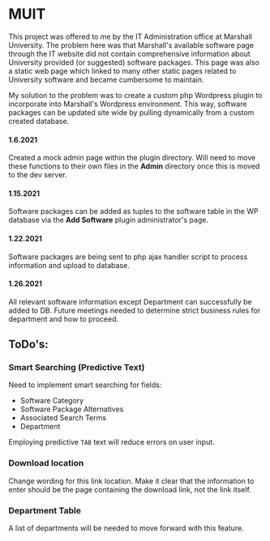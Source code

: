 # MUIT

This project was offered to me by the IT Administration office at Marshall University. The problem here was that Marshall's available software page through the IT website did not contain comprehensive information about University provided (or suggested) software packages. This page was also a static web page which linked to many other static pages related to University software and became cumbersome to maintain.

My solution to the problem was to create a custom php Wordpress plugin to incorporate into Marshall's Wordpress environment. This way, software packages can be updated site wide by pulling dynamically from a custom created database. 


#### 1.6.2021

Created a mock admin page within the plugin directory. Will need to move these functions to their own files in the <strong>Admin</strong> directory once this is moved to the dev server.

#### 1.15.2021

Software packages can be added as tuples to the software table in the WP database via the <strong>Add Software</strong> plugin administrator's page.

#### 1.22.2021

Software packages are being sent to php ajax handler script to process information and upload to database.

#### 1.26.2021

All relevant software information except Department can successfully be added to DB. Future meetings needed to determine strict business rules for department and how to proceed.

## ToDo's:

### Smart Searching (Predictive Text)

Need to implement smart searching for fields:
- Software Category
- Software Package Alternatives
- Associated Search Terms
- Department

Employing predictive `TAB` text will reduce errors on user input. 

### Download location

Change wording for this link location. Make it clear that the information to enter should be the page containing the download link, not the link itself.

### Department Table

A list of departments will be needed to move forward with this feature.